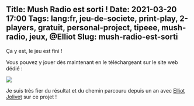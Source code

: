 Title: Mush Radio est sorti !
Date: 2021-03-20 17:00
Tags: lang:fr, jeu-de-societe, print-play, 2-players, gratuit, personal-project, tipeee, mush-radio, jeux, @Elliot
Slug: mush-radio-est-sorti
---
Ça y est, le jeu est fini !

Vous pouvez y jouer dès maintenant en le téléchargeant sur le site web dédié :

[![](images/2021/03/MushRadioCard.jpg)](https://mush-radio.chezsoi.org/)

Je suis très fier du résultat et du chemin parcouru depuis un an avec [Elliot Jolivet](https://www.instagram.com/tensei_draw/)
sur ce projet !
